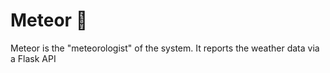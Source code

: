 # Meteor 🌠

Meteor is the "meteorologist" of the system. It reports the weather data via a Flask API
